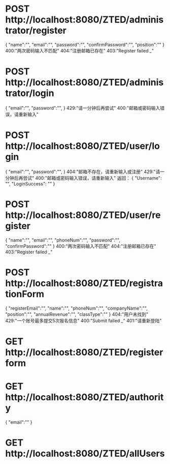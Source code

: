 # POST http://localhost:8080/ZTED/administrator/register
{
"name":"",
"email":"",
"password":"",
"confirmPassword":"",
"position":""
}
400:"两次密码输入不匹配"
404:"注册邮箱已存在"
403:"Register failed *_*"
# POST http://localhost:8080/ZTED/administrator/login
{
"email":"",
"password":"",
}
429:"请一分钟后再尝试"
400:"邮箱或密码输入错误，请重新输入"
# POST http://localhost:8080/ZTED/user/login
{
"email":"",
"password":"",
}
404:"邮箱不存在，请重新输入或注册"
429:"请一分钟后再尝试"
400:"邮箱或密码输入错误，请重新输入"
返回：
{
"Username": "",
"LoginSuccess": ""
}
# POST http://localhost:8080/ZTED/user/register
{
"name":"",
"email":"",
"phoneNum":"",
"password":"",
"confirmPassword":""
}
400:"两次密码输入不匹配"
404:"注册邮箱已存在"
403:"Register failed *_*"
# POST http://localhost:8080/ZTED/registrationForm
{
"registerEmail":"",
"name":"",
"phoneNum":"",
"companyName":"",
"position":"",
"annualRevenue":"",
"classType":""
}
404:"用户未找到"
429:"一个账号最多提交5次报名信息"
400:"Submit failed *_*"
401:"请重新登陆"
# GET http://localhost:8080/ZTED/registerform
# GET http://localhost:8080/ZTED/authority
{
"email":""
}
# GET http://localhost:8080/ZTED/allUsers


